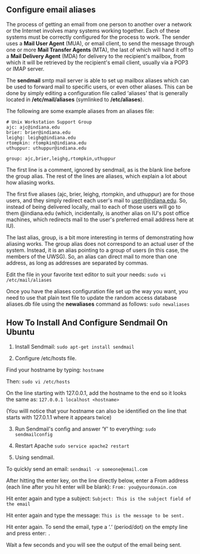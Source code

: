 ## Configure email aliases

The process of getting an email from one person to another over a network or the Internet involves many systems working together. Each of these systems must be correctly configured for the process to work. The sender uses a **Mail User Agent** (MUA), or email client, to send the message through one or more **Mail Transfer Agents** (MTA), the last of which will hand it off to a **Mail Delivery Agent** (MDA) for delivery to the recipient's mailbox, from which it will be retrieved by the recipient's email client, usually via a POP3 or IMAP server.

The **sendmail** smtp mail server is able to set up mailbox aliases which can be used to forward mail to specific users, or even other aliases. This can be done by simply editing a configuration file called ‘aliases' that is generally located in **/etc/mail/aliases** (symlinked to **/etc/aliases**).

The following are some example aliases from an aliases file:
```
# Unix Workstation Support Group
ajc: ajc@indiana.edu
brier: brier@indiana.edu
leighg: leighg@indiana.edu
rtompkin: rtompkin@indiana.edu
uthuppur: uthuppur@indiana.edu

group: ajc,brier,leighg,rtompkin,uthuppur
```

The first line is a comment, ignored by sendmail, as is the blank line before the group alias. The rest of the lines are aliases, which explain a lot about how aliasing works.

The first five aliases (ajc, brier, leighg, rtompkin, and uthuppur) are for those users, and they simply redirect each user's mail to user@indiana.edu. So, instead of being delivered locally, mail to each of those users will go to them @indiana.edu (which, incidentally, is another alias on IU's post office machines, which redirects mail to the user's preferred email address here at IU). 

The last alias, group, is a bit more interesting in terms of demonstrating how aliasing works. The group alias does not correspond to an actual user of the system. Instead, it is an alias pointing to a group of users (in this case, the members of the UWSG). So, an alias can direct mail to more than one address, as long as addresses are separated by commas. 

Edit the file in your favorite text editor to suit your needs:
`sudo vi /etc/mail/aliases`

Once you have the aliases configuration file set up the way you want, you need to use that plain text file to update the random access database aliases.db file using the **newaliases** command as follows:
`sudo newaliases`

## How To Install And Configure Sendmail On Ubuntu

1. Install Sendmail:
`sudo apt-get install sendmail`

2. Configure /etc/hosts file.

Find your hostname by typing:
`hostname`

Then:
`sudo vi /etc/hosts`

On the line starting with 127.0.0.1, add the hostname to the end so it looks the same as:
`127.0.0.1 localhost <hostname>`

(You willl notice that your hostname can also be identified on the line that starts with 127.0.1.1 where it appears twice)

3. Run Sendmail's config and answer ‘Y' to everything:
`sudo sendmailconfig`

4. Restart Apache
`sudo service apache2 restart`

5. Using sendmail.

To quickly send an email:
`sendmail -v someone@email.com`

After hitting the enter key, on the line directly below, enter a From address (each line after you hit enter will be blank):
`From: you@yourdomain.com`

Hit enter again and type a subject:
`Subject: This is the subject field of the email`

Hit enter again and type the message:
`This is the message to be sent.`

Hit enter again. To send the email, type a ‘.‘ (period/dot) on the empty line and press enter:
`.`

Wait a few seconds and you will see the output of the email being sent.